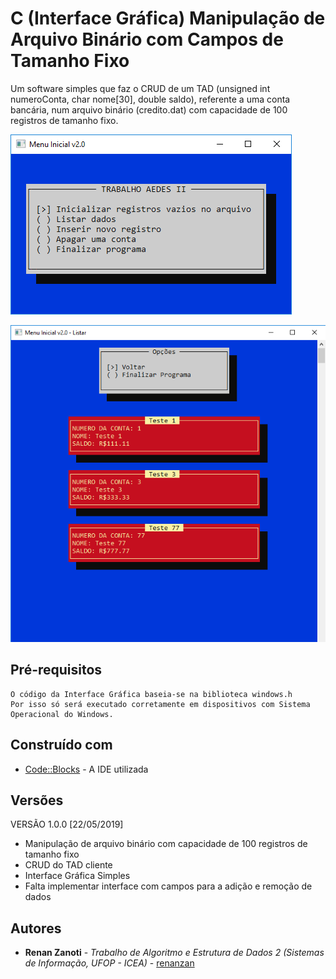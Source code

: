 # C (Interface Gráfica) Manipulação de Arquivo Binário com Campos de Tamanho Fixo
Um software simples que faz o CRUD de um TAD (unsigned int numeroConta, char nome[30], double saldo), referente a uma conta bancária, num arquivo binário (credito.dat) com capacidade de 100 registros de tamanho fixo.

![](preview/image1.png)

![](preview/image2.png)

## Pré-requisitos
```
O código da Interface Gráfica baseia-se na biblioteca windows.h
Por isso só será executado corretamente em dispositivos com Sistema Operacional do Windows.
```

## Construído com
* [Code::Blocks](http://www.codeblocks.org/) - A IDE utilizada

## Versões
VERSÃO 1.0.0 [22/05/2019]
* Manipulação de arquivo binário com capacidade de 100 registros de tamanho fixo
* CRUD do TAD cliente
* Interface Gráfica Simples
* Falta implementar interface com campos para a adição e remoção de dados

## Autores
* **Renan Zanoti** - *Trabalho de Algoritmo e Estrutura de Dados 2 (Sistemas de Informação, UFOP - ICEA)* - [renanzan](https://github.com/renanzan)
